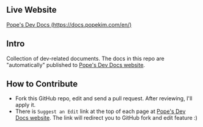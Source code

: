 ## Live Website
[Pope's Dev Docs (https://docs.popekim.com/en/)](https://docs.popekim.com/en/)

## Intro
Collection of dev-related documents. The docs in this repo are "automatically" published to [Pope's Dev Docs website](https://docs.popekim.com/en/).

## How to Contribute
* Fork this GitHub repo, edit and send a pull request. After reviewing, I'll apply it.
* There is `Suggest an Edit` link at the top of each page at [Pope's Dev Docs website](https://docs.popekim.com/en/). The link will redirect you to GitHub fork and edit feature :)
